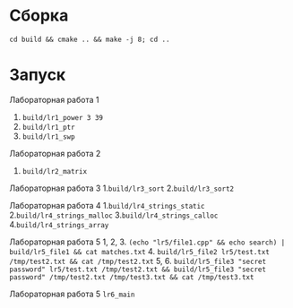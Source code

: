 Сборка
======

`cd build && cmake .. && make -j 8; cd ..`

Запуск
======
Лабораторная работа 1
1. `build/lr1_power 3 39`
2. `build/lr1_ptr`
2. `build/lr1_swp`

Лабораторная работа 2
1. `build/lr2_matrix`

Лабораторная работа 3
1.`build/lr3_sort`
2.`build/lr3_sort2`

Лабораторная работа 4
1.`build/lr4_strings_static`
2.`build/lr4_strings_malloc`
3.`build/lr4_strings_calloc`
4.`build/lr4_strings_array`

Лабораторная работа 5
1, 2, 3. `(echo "lr5/file1.cpp" && echo search) | build/lr5_file1 && cat matches.txt`
4. `build/lr5_file2 lr5/test.txt /tmp/test2.txt && cat /tmp/test2.txt`
5, 6. `build/lr5_file3 "secret password" lr5/test.txt /tmp/test2.txt && build/lr5_file3 "secret password" /tmp/test2.txt /tmp/test3.txt && cat /tmp/test3.txt`

Лабораторная работа 5
`lr6_main`
